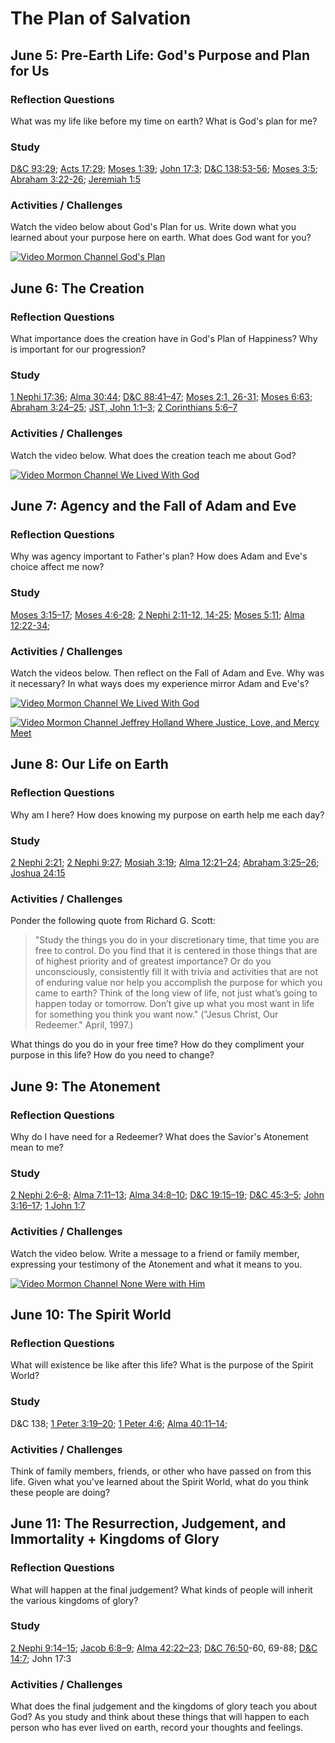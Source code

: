 # The Plan of Salvation

## June 5: Pre-Earth Life: God's Purpose and Plan for Us

### Reflection Questions

What was my life like before my time on earth? What is God's plan for me?

### Study

[D&C 93:29](https://www.lds.org/scriptures/dc-testament/dc/93.29); [Acts 17:29](https://www.lds.org/scriptures/nt/acts/17.29); [Moses 1:39](https://www.lds.org/scriptures/pgp/moses/1.39); [John 17:3](https://www.lds.org/scriptures/nt/john/17.3); [D&C 138:53-56](https://www.lds.org/scriptures/dc-testament/dc/138.53-56); [Moses 3:5](https://www.lds.org/scriptures/pgp/moses/3.5); [Abraham 3:22-26](https://www.lds.org/scriptures/pgp/abr/3.22-26); [Jeremiah 1:5](https://www.lds.org/scriptures/ot/jer/1.5)

### Activities / Challenges

Watch the video below about God's Plan for us. Write down what you learned about your purpose here on earth. What does God want for you?

[![Video Mormon Channel God's Plan](https://img.youtube.com/vi/9MiF_HKoFr4/0.jpg)](https://www.youtube.com/watch?v=9MiF_HKoFr4)

## June 6: The Creation

### Reflection Questions

What importance does the creation have in God's Plan of Happiness? Why is important for our progression?

### Study

[1 Nephi 17:36](https://www.lds.org/scriptures/bofm/1-ne/17.36); [Alma 30:44](https://www.lds.org/scriptures/bofm/alma/30.44); [D&C 88:41–47](https://www.lds.org/scriptures/dc-testament/dc/88.41-47); [Moses 2:1, 26-31](https://www.lds.org/scriptures/pgp/moses/2.1); [Moses 6:63](https://www.lds.org/scriptures/pgp/moses/6.63); [Abraham 3:24–25](https://www.lds.org/scriptures/pgp/abr/3.24-25); [JST, John 1:1–3](https://www.lds.org/scriptures/nt/john/1.1-3); [2 Corinthians 5:6–7](https://www.lds.org/scriptures/nt/2-cor/5.6-7)

### Activities / Challenges

Watch the video below. What does the creation teach me about God? 

[![Video Mormon Channel We Lived With God](https://img.youtube.com/vi/JR8qIrJcJh4/0.jpg)](https://www.youtube.com/watch?v=JR8qIrJcJh4)

## June 7: Agency and the Fall of Adam and Eve

### Reflection Questions

Why was agency important to Father's plan? How does Adam and Eve's choice affect me now? 

### Study

[Moses 3:15–17](https://www.lds.org/scriptures/pgp/moses/3.15-17); [Moses 4:6-28](https://www.lds.org/scriptures/pgp/moses/4.6-28); [2 Nephi 2:11-12, 14-25](https://www.lds.org/scriptures/bofm/2-ne/2.11-12); [Moses 5:11](https://www.lds.org/scriptures/pgp/moses/5.11); [Alma 12:22-34](https://www.lds.org/scriptures/bofm/alma/12.22-34);

### Activities / Challenges

Watch the videos below. Then reflect on the Fall of Adam and Eve. Why was it necessary? In what ways does my experience mirror Adam and Eve's?

[![Video Mormon Channel We Lived With God](https://img.youtube.com/vi/UJKsHqEXXsI/0.jpg)](https://www.youtube.com/watch?v=UJKsHqEXXsI)

[![Video Mormon Channel Jeffrey Holland Where Justice, Love, and Mercy Meet](https://img.youtube.com/vi/neDaRXAh7a4/0.jpg)](https://youtu.be/neDaRXAh7a4?t=6m31s)

## June 8: Our Life on Earth

### Reflection Questions

Why am I here? How does knowing my purpose on earth help me each day?

### Study

[2 Nephi 2:21](https://www.lds.org/scriptures/bofm/2-ne/2.21); [2 Nephi 9:27](https://www.lds.org/scriptures/bofm/2-ne/9.27); [Mosiah 3:19](https://www.lds.org/scriptures/bofm/mosiah/3.19); [Alma 12:21–24](https://www.lds.org/scriptures/bofm/alma/12.21-24); [Abraham 3:25–26](https://www.lds.org/scriptures/pgp/abr/3.25-26); [Joshua 24:15](https://www.lds.org/scriptures/ot/josh/24.15)

### Activities / Challenges

Ponder the following quote from Richard G. Scott:

>"Study the things you do in your discretionary time, that time you are free to control. Do you find that it is centered in those things that are of highest priority and of greatest importance? Or do you unconsciously, consistently fill it with trivia and activities that are not of enduring value nor help you accomplish the purpose for which you came to earth? Think of the long view of life, not just what’s going to happen today or tomorrow. Don’t give up what you most want in life for something you think you want now." ("Jesus Christ, Our Redeemer." April, 1997.)

What things do you do in your free time? How do they compliment your purpose in this life? How do you need to change?

## June 9: The Atonement

### Reflection Questions

Why do I have need for a Redeemer? What does the Savior's Atonement mean to me?

### Study

[2 Nephi 2:6–8](https://www.lds.org/scriptures/bofm/2-ne/2.6-8); [Alma 7:11–13](https://www.lds.org/scriptures/bofm/alma/7.11-13); [Alma 34:8–10](https://www.lds.org/scriptures/bofm/alma/34.8-10); [D&C 19:15–19](https://www.lds.org/scriptures/dc-testament/dc/19.15-19); [D&C 45:3–5](https://www.lds.org/scriptures/dc-testament/dc/45.3-5); [John 3:16–17](https://www.lds.org/scriptures/nt/john/3.16-17); [1 John 1:7](https://www.lds.org/scriptures/nt/1-jn/1.7)

### Activities / Challenges

Watch the video below. Write a message to a friend or family member, expressing your testimony of the Atonement and what it means to you.

[![Video Mormon Channel None Were with Him](https://img.youtube.com/vi/EpFhS0dAduc/0.jpg)](https://youtu.be/EpFhS0dAduc)

## June 10: The Spirit World

### Reflection Questions

What will existence be like after this life? What is the purpose of the Spirit World?

### Study

D&C 138; [1 Peter 3:19–20](https://www.lds.org/scriptures/nt/1-pet/3.19-20); [1 Peter 4:6](https://www.lds.org/scriptures/nt/1-pet/4.6); [Alma 40:11–14](https://www.lds.org/scriptures/bofm/alma/40.11-14);

### Activities / Challenges

Think of family members, friends, or other who have passed on from this life. Given what you've learned about the Spirit World, what do you think these people are doing?

## June 11: The Resurrection, Judgement, and Immortality + Kingdoms of Glory 

### Reflection Questions

What will happen at the final judgement? What kinds of people will inherit the various kingdoms of glory?

### Study

[2 Nephi 9:14–15](https://www.lds.org/scriptures/bofm/2-ne/9.14-15); [Jacob 6:8–9](https://www.lds.org/scriptures/bofm/jacob/6.8-9); [Alma 42:22–23](https://www.lds.org/scriptures/bofm/alma/42.22-23); [D&C 76:50](https://www.lds.org/scriptures/dc-testament/dc/76.50)-60, 69-88; [D&C 14:7](https://www.lds.org/scriptures/dc-testament/dc/14.7); John 17:3

### Activities / Challenges

What does the final judgement and the kingdoms of glory teach you about God? As you study and think about these things that will happen to each person who has ever lived on earth, record your thoughts and feelings.
